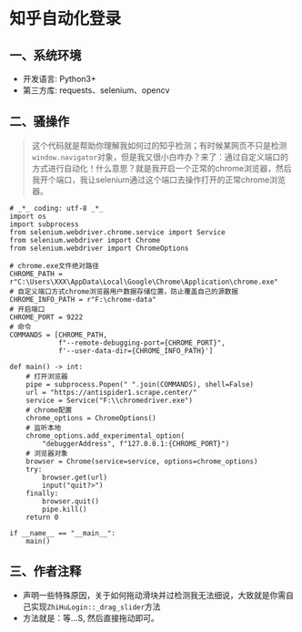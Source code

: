 # 知乎自动化登录

## 一、系统环境

- 开发语言: Python3+
- 第三方库: requests、selenium、opencv
## 二、骚操作

> 这个代码就是帮助你理解我如何过的知乎检测；有时候某网页不只是检测`window.navigator`对象，但是我又很小白咋办？来了：通过自定义端口的方式进行自动化！什么意思？就是我开启一个正常的chrome浏览器，然后我开个端口，我让selenium通过这个端口去操作打开的正常chrome浏览器。

```
# _*_ coding: utf-8 _*_
import os
import subprocess
from selenium.webdriver.chrome.service import Service
from selenium.webdriver import Chrome
from selenium.webdriver import ChromeOptions

# chrome.exe文件绝对路径
CHROME_PATH = r"C:\Users\XXX\AppData\Local\Google\Chrome\Application\chrome.exe"
# 自定义端口方式chrome浏览器用户数据存储位置，防止覆盖自己的源数据
CHROME_INFO_PATH = r"F:\chrome-data"
# 开启端口
CHROME_PORT = 9222
# 命令
COMMANDS = [CHROME_PATH,
            f"--remote-debugging-port={CHROME_PORT}",
            f'--user-data-dir={CHROME_INFO_PATH}']

def main() -> int:
    # 打开浏览器
    pipe = subprocess.Popen(" ".join(COMMANDS), shell=False)
    url = "https://antispider1.scrape.center/"
    service = Service("F:\\chromedriver.exe")
    # chrome配置
    chrome_options = ChromeOptions()
    # 监听本地
    chrome_options.add_experimental_option(
        "debuggerAddress", f"127.0.0.1:{CHROME_PORT}")
    # 浏览器对象
    browser = Chrome(service=service, options=chrome_options)
    try:
        browser.get(url)
        input("quit?>")
    finally:
        browser.quit()
        pipe.kill()
    return 0

if __name__ == "__main__":
    main()
```

## 三、作者注释

- 声明一些特殊原因，关于如何拖动滑块并过检测我无法细说，大致就是你需自己实现`ZhiHuLogin::_drag_slider`方法
- 方法就是：等...S, 然后直接拖动即可。

